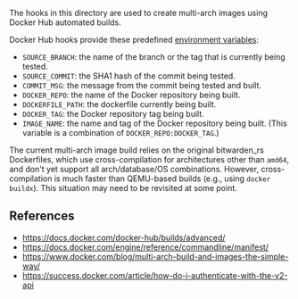 The hooks in this directory are used to create multi-arch images using Docker Hub automated builds.

Docker Hub hooks provide these predefined [environment variables](https://docs.docker.com/docker-hub/builds/advanced/#environment-variables-for-building-and-testing):

* `SOURCE_BRANCH`: the name of the branch or the tag that is currently being tested.
* `SOURCE_COMMIT`: the SHA1 hash of the commit being tested.
* `COMMIT_MSG`: the message from the commit being tested and built.
* `DOCKER_REPO`: the name of the Docker repository being built.
* `DOCKERFILE_PATH`: the dockerfile currently being built.
* `DOCKER_TAG`: the Docker repository tag being built.
* `IMAGE_NAME`: the name and tag of the Docker repository being built. (This variable is a combination of `DOCKER_REPO:DOCKER_TAG`.)

The current multi-arch image build relies on the original bitwarden_rs Dockerfiles, which use cross-compilation for architectures other than `amd64`, and don't yet support all arch/database/OS combinations. However, cross-compilation is much faster than QEMU-based builds (e.g., using `docker buildx`). This situation may need to be revisited at some point.

## References

* https://docs.docker.com/docker-hub/builds/advanced/
* https://docs.docker.com/engine/reference/commandline/manifest/
* https://www.docker.com/blog/multi-arch-build-and-images-the-simple-way/
* https://success.docker.com/article/how-do-i-authenticate-with-the-v2-api
